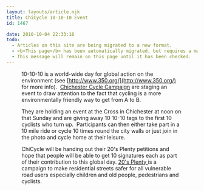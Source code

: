 ```yaml
---
layout: layouts/article.njk
title: ChiCycle 10-10-10 Event
id: 1467

date: 2010-10-04 22:33:16
todo:
  - Articles on this site are being migrated to a new format.
  - <b>This page</b> has been automatically migrated, but requires a manual check-&amp;-tune to ensure the format and links all work as expected.
  - This message will remain on this page until it has been checked.
---
```


<figure id="attachment_1468" align="alignleft" width="300" caption="ChiCycle take over a parking space for &#39;In Town without My Car&#39; day"][![ChiCycle take over a parking space for ](http://www.pompeybug.co.uk/wp-content/uploads/2010/10/DSCI0012small-300x225.jpg "ChiCycle take over a parking space for ")](http://www.pompeybug.co.uk/wp-content/uploads/2010/10/DSCI0012small.jpg)</figure>

10-10-10 is a world-wide day for global action on the environment (see [http://www.350.org/](http://www.350.org/) for more info).  [Chichester Cycle Campaign](http://chicycle.org.uk/) are staging an event to draw attention to the fact that cycling is a more environmentally friendly way to get from A to B.

They are holding an event at the Cross in Chichester at noon on that Sunday and are giving away 10 10-10 tags to the first 10 cyclists who turn up.  Participants can then either take part in a 10 mile ride or cycle 10 times round the city walls or just join in the photo and cycle home at their leisure.

ChiCycle will be handing out their 20's Plenty petitions and hope that people will be able to get 10 signatures each as part of their contribution to this global day.  [20's Plenty ](http://www.20splentyforus.org.uk/)is a campaign to make residential streets safer for all vulnerable road users especially children and old people, pedestrians and cyclists.